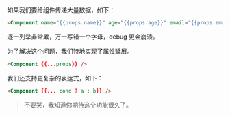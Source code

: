 如果我们要给组件传递大量数据，如下：

```html
<Component name="{{props.name}}" age="{{props.age}}" email="{{props.email}}" />
```

逐一列举非常累，万一写错一个字母，debug 更会崩溃。

为了解决这个问题，我们特地实现了属性延展。

```html
<Component {{...props}} />
```

我们还支持更复杂的表达式，如下：

```html
<Component {{... cond ? a : b}} />
```

> 不要哭，我知道你期待这个功能很久了。
